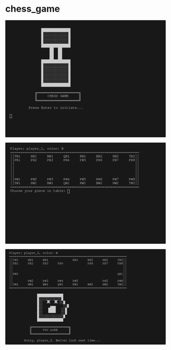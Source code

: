 # chess_game
![Texto alternativo](xadrez.png)

![Texto alternativo](xadrez1.png)

![Texto alternativo](xadrez3.png)

